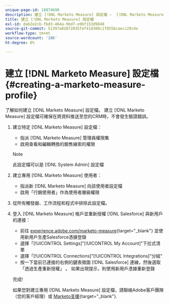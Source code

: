 ```yaml
---
unique-page-id: 18874698
description: 建立 [!DNL Marketo Measure] 設定檔 —  [!DNL Marketo Measure]  — 產品檔案
title: 建立 [!DNL Marketo Measure] 設定檔
exl-id: dab2e2cb-fbd3-464a-9bd7-e9bf153d9848
source-git-commit: 51397a02872035fef41d308c1f855bcaecc29c4e
workflow-type: tm+mt
source-wordcount: '186'
ht-degree: 0%

---
```


# 建立 [!DNL Marketo Measure] 設定檔 {#creating-a-marketo-measure-profile}

了解如何建立 [!DNL Marketo Measure] 設定檔。 建立 [!DNL Marketo Measure] 設定檔可確保在將資料推送至您的CRM時，不會發生驗證錯誤。

1. 建立特定 [!DNL Marketo Measure] 設定檔：

   * 指派 [!DNL Marketo Measure] 管理員權限集
   * 啟用查看和編輯轉換的銷售線索的權限

   >[!NOTE]
   >
   >此設定檔可以是 [!DNL System Admin] 設定檔

1. 建立專用 [!DNL Marketo Measure] 使用者：

   * 指派新 [!DNL Marketo Measure] 向該使用者設定檔
   * 啟用「行銷使用者」作為使用者層級權限

1. 從所有觸發器、工作流程和程式中排除此設定檔。
1. 登入 [!DNL Marketo Measure] 帳戶並重新授權 [!DNL Salesforce] 與新用戶的連接：

   * 前往 [experience.adobe.com/marketo-measure](https://experience.adobe.com/marketo-measure){target="_blank"} 並使用新用戶生產Salesforce憑據登錄
   * 選擇「[!UICONTROL Settings]&quot;[!UICONTROL My Account]&quot;下拉式清單
   * 選擇「[!UICONTROL Connections]&quot;[!UICONTROL Integrations]&quot;分組&quot;
   * 按一下當前已連接的右側的鍵表徵圖 [!DNL Salesforce] 連線，然後選取「透過生產重新授權」 。 如果出現提示，則使用新用戶憑據重新登錄

   完成!

   如果您對建立專用 [!DNL Marketo Measure] 設定檔，請聯絡Adobe客戶團隊（您的客戶經理）或 [Marketo支援](https://nation.marketo.com/t5/support/ct-p/Support){target="_blank"}.
